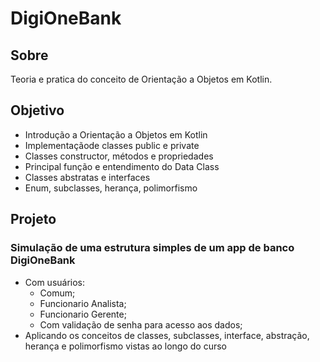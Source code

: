 # DigiOneBank

## Sobre
Teoria e pratica do conceito de Orientação a Objetos em Kotlin.

## Objetivo
- Introdução a Orientação a Objetos em Kotlin
- Implementaçãode classes public e private
- Classes constructor, métodos e propriedades
- Principal função e entendimento do Data Class
- Classes abstratas e interfaces
- Enum, subclasses, herança, polimorfismo

## Projeto

### Simulação de uma estrutura simples de um app de banco DigiOneBank
- Com usuários:
  - Comum;
  - Funcionario Analista;
  - Funcionario Gerente;
  - Com validação de senha para acesso aos dados;
- Aplicando os conceitos de classes, subclasses, interface, abstração, herança e polimorfismo vistas ao longo do curso
